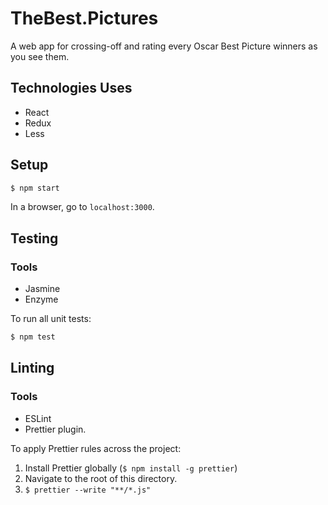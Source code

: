# TheBest.Pictures

A web app for crossing-off and rating every Oscar Best Picture winners as you see them.

## Technologies Uses

* React
* Redux
* Less

## Setup

```bash
$ npm start
```

In a browser, go to `localhost:3000`.

## Testing

### Tools

* Jasmine
* Enzyme

To run all unit tests:

```bash
$ npm test
```

## Linting

### Tools

* ESLint
* Prettier plugin.

To apply Prettier rules across the project:

1.  Install Prettier globally (`$ npm install -g prettier`)
2.  Navigate to the root of this directory.
3.  `$ prettier --write "**/*.js"`

